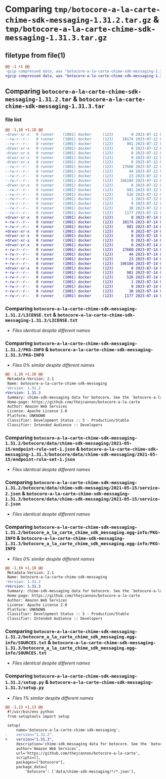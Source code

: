 # Comparing `tmp/botocore-a-la-carte-chime-sdk-messaging-1.31.2.tar.gz` & `tmp/botocore-a-la-carte-chime-sdk-messaging-1.31.3.tar.gz`

## filetype from file(1)

```diff
@@ -1 +1 @@
-gzip compressed data, was "botocore-a-la-carte-chime-sdk-messaging-1.31.2.tar", last modified: Wed Jul 12 01:44:27 2023, max compression
+gzip compressed data, was "botocore-a-la-carte-chime-sdk-messaging-1.31.3.tar", last modified: Fri Jul 14 01:46:03 2023, max compression
```

## Comparing `botocore-a-la-carte-chime-sdk-messaging-1.31.2.tar` & `botocore-a-la-carte-chime-sdk-messaging-1.31.3.tar`

### file list

```diff
@@ -1,18 +1,18 @@
-drwxr-xr-x   0 runner    (1001) docker     (123)        0 2023-07-12 01:44:27.767153 botocore-a-la-carte-chime-sdk-messaging-1.31.2/
--rw-r--r--   0 runner    (1001) docker     (123)    10174 2023-07-12 01:44:27.000000 botocore-a-la-carte-chime-sdk-messaging-1.31.2/LICENSE.txt
--rw-r--r--   0 runner    (1001) docker     (123)      981 2023-07-12 01:44:27.767153 botocore-a-la-carte-chime-sdk-messaging-1.31.2/PKG-INFO
-drwxr-xr-x   0 runner    (1001) docker     (123)        0 2023-07-12 01:44:27.767153 botocore-a-la-carte-chime-sdk-messaging-1.31.2/botocore/
-drwxr-xr-x   0 runner    (1001) docker     (123)        0 2023-07-12 01:44:27.767153 botocore-a-la-carte-chime-sdk-messaging-1.31.2/botocore/data/
-drwxr-xr-x   0 runner    (1001) docker     (123)        0 2023-07-12 01:44:27.767153 botocore-a-la-carte-chime-sdk-messaging-1.31.2/botocore/data/chime-sdk-messaging/
-drwxr-xr-x   0 runner    (1001) docker     (123)        0 2023-07-12 01:44:27.767153 botocore-a-la-carte-chime-sdk-messaging-1.31.2/botocore/data/chime-sdk-messaging/2021-05-15/
--rw-r--r--   0 runner    (1001) docker     (123)    17660 2023-07-12 01:44:12.000000 botocore-a-la-carte-chime-sdk-messaging-1.31.2/botocore/data/chime-sdk-messaging/2021-05-15/endpoint-rule-set-1.json
--rw-r--r--   0 runner    (1001) docker     (123)       44 2023-07-12 01:44:12.000000 botocore-a-la-carte-chime-sdk-messaging-1.31.2/botocore/data/chime-sdk-messaging/2021-05-15/examples-1.json
--rw-r--r--   0 runner    (1001) docker     (123)       23 2023-07-12 01:44:12.000000 botocore-a-la-carte-chime-sdk-messaging-1.31.2/botocore/data/chime-sdk-messaging/2021-05-15/paginators-1.json
--rw-r--r--   0 runner    (1001) docker     (123)   166184 2023-07-12 01:44:12.000000 botocore-a-la-carte-chime-sdk-messaging-1.31.2/botocore/data/chime-sdk-messaging/2021-05-15/service-2.json
-drwxr-xr-x   0 runner    (1001) docker     (123)        0 2023-07-12 01:44:27.767153 botocore-a-la-carte-chime-sdk-messaging-1.31.2/botocore_a_la_carte_chime_sdk_messaging.egg-info/
--rw-r--r--   0 runner    (1001) docker     (123)      981 2023-07-12 01:44:27.000000 botocore-a-la-carte-chime-sdk-messaging-1.31.2/botocore_a_la_carte_chime_sdk_messaging.egg-info/PKG-INFO
--rw-r--r--   0 runner    (1001) docker     (123)      526 2023-07-12 01:44:27.000000 botocore-a-la-carte-chime-sdk-messaging-1.31.2/botocore_a_la_carte_chime_sdk_messaging.egg-info/SOURCES.txt
--rw-r--r--   0 runner    (1001) docker     (123)        1 2023-07-12 01:44:27.000000 botocore-a-la-carte-chime-sdk-messaging-1.31.2/botocore_a_la_carte_chime_sdk_messaging.egg-info/dependency_links.txt
--rw-r--r--   0 runner    (1001) docker     (123)        9 2023-07-12 01:44:27.000000 botocore-a-la-carte-chime-sdk-messaging-1.31.2/botocore_a_la_carte_chime_sdk_messaging.egg-info/top_level.txt
--rw-r--r--   0 runner    (1001) docker     (123)       38 2023-07-12 01:44:27.767153 botocore-a-la-carte-chime-sdk-messaging-1.31.2/setup.cfg
--rw-r--r--   0 runner    (1001) docker     (123)     1177 2023-07-12 01:44:27.000000 botocore-a-la-carte-chime-sdk-messaging-1.31.2/setup.py
+drwxr-xr-x   0 runner    (1001) docker     (123)        0 2023-07-14 01:46:03.782590 botocore-a-la-carte-chime-sdk-messaging-1.31.3/
+-rw-r--r--   0 runner    (1001) docker     (123)    10174 2023-07-14 01:46:03.000000 botocore-a-la-carte-chime-sdk-messaging-1.31.3/LICENSE.txt
+-rw-r--r--   0 runner    (1001) docker     (123)      981 2023-07-14 01:46:03.782590 botocore-a-la-carte-chime-sdk-messaging-1.31.3/PKG-INFO
+drwxr-xr-x   0 runner    (1001) docker     (123)        0 2023-07-14 01:46:03.778591 botocore-a-la-carte-chime-sdk-messaging-1.31.3/botocore/
+drwxr-xr-x   0 runner    (1001) docker     (123)        0 2023-07-14 01:46:03.778591 botocore-a-la-carte-chime-sdk-messaging-1.31.3/botocore/data/
+drwxr-xr-x   0 runner    (1001) docker     (123)        0 2023-07-14 01:46:03.778591 botocore-a-la-carte-chime-sdk-messaging-1.31.3/botocore/data/chime-sdk-messaging/
+drwxr-xr-x   0 runner    (1001) docker     (123)        0 2023-07-14 01:46:03.782590 botocore-a-la-carte-chime-sdk-messaging-1.31.3/botocore/data/chime-sdk-messaging/2021-05-15/
+-rw-r--r--   0 runner    (1001) docker     (123)    17660 2023-07-14 01:45:44.000000 botocore-a-la-carte-chime-sdk-messaging-1.31.3/botocore/data/chime-sdk-messaging/2021-05-15/endpoint-rule-set-1.json
+-rw-r--r--   0 runner    (1001) docker     (123)       44 2023-07-14 01:45:44.000000 botocore-a-la-carte-chime-sdk-messaging-1.31.3/botocore/data/chime-sdk-messaging/2021-05-15/examples-1.json
+-rw-r--r--   0 runner    (1001) docker     (123)       23 2023-07-14 01:45:44.000000 botocore-a-la-carte-chime-sdk-messaging-1.31.3/botocore/data/chime-sdk-messaging/2021-05-15/paginators-1.json
+-rw-r--r--   0 runner    (1001) docker     (123)   166184 2023-07-14 01:45:44.000000 botocore-a-la-carte-chime-sdk-messaging-1.31.3/botocore/data/chime-sdk-messaging/2021-05-15/service-2.json
+drwxr-xr-x   0 runner    (1001) docker     (123)        0 2023-07-14 01:46:03.782590 botocore-a-la-carte-chime-sdk-messaging-1.31.3/botocore_a_la_carte_chime_sdk_messaging.egg-info/
+-rw-r--r--   0 runner    (1001) docker     (123)      981 2023-07-14 01:46:03.000000 botocore-a-la-carte-chime-sdk-messaging-1.31.3/botocore_a_la_carte_chime_sdk_messaging.egg-info/PKG-INFO
+-rw-r--r--   0 runner    (1001) docker     (123)      526 2023-07-14 01:46:03.000000 botocore-a-la-carte-chime-sdk-messaging-1.31.3/botocore_a_la_carte_chime_sdk_messaging.egg-info/SOURCES.txt
+-rw-r--r--   0 runner    (1001) docker     (123)        1 2023-07-14 01:46:03.000000 botocore-a-la-carte-chime-sdk-messaging-1.31.3/botocore_a_la_carte_chime_sdk_messaging.egg-info/dependency_links.txt
+-rw-r--r--   0 runner    (1001) docker     (123)        9 2023-07-14 01:46:03.000000 botocore-a-la-carte-chime-sdk-messaging-1.31.3/botocore_a_la_carte_chime_sdk_messaging.egg-info/top_level.txt
+-rw-r--r--   0 runner    (1001) docker     (123)       38 2023-07-14 01:46:03.782590 botocore-a-la-carte-chime-sdk-messaging-1.31.3/setup.cfg
+-rw-r--r--   0 runner    (1001) docker     (123)     1177 2023-07-14 01:46:03.000000 botocore-a-la-carte-chime-sdk-messaging-1.31.3/setup.py
```

### Comparing `botocore-a-la-carte-chime-sdk-messaging-1.31.2/LICENSE.txt` & `botocore-a-la-carte-chime-sdk-messaging-1.31.3/LICENSE.txt`

 * *Files identical despite different names*

### Comparing `botocore-a-la-carte-chime-sdk-messaging-1.31.2/PKG-INFO` & `botocore-a-la-carte-chime-sdk-messaging-1.31.3/PKG-INFO`

 * *Files 0% similar despite different names*

```diff
@@ -1,10 +1,10 @@
 Metadata-Version: 2.1
 Name: botocore-a-la-carte-chime-sdk-messaging
-Version: 1.31.2
+Version: 1.31.3
 Summary: chime-sdk-messaging data for botocore. See the `botocore-a-la-carte` package for more info.
 Home-page: https://github.com/thejcannon/botocore-a-la-carte
 Author: Amazon Web Services
 License: Apache License 2.0
 Platform: UNKNOWN
 Classifier: Development Status :: 5 - Production/Stable
 Classifier: Intended Audience :: Developers
```

### Comparing `botocore-a-la-carte-chime-sdk-messaging-1.31.2/botocore/data/chime-sdk-messaging/2021-05-15/endpoint-rule-set-1.json` & `botocore-a-la-carte-chime-sdk-messaging-1.31.3/botocore/data/chime-sdk-messaging/2021-05-15/endpoint-rule-set-1.json`

 * *Files identical despite different names*

### Comparing `botocore-a-la-carte-chime-sdk-messaging-1.31.2/botocore/data/chime-sdk-messaging/2021-05-15/service-2.json` & `botocore-a-la-carte-chime-sdk-messaging-1.31.3/botocore/data/chime-sdk-messaging/2021-05-15/service-2.json`

 * *Files identical despite different names*

### Comparing `botocore-a-la-carte-chime-sdk-messaging-1.31.2/botocore_a_la_carte_chime_sdk_messaging.egg-info/PKG-INFO` & `botocore-a-la-carte-chime-sdk-messaging-1.31.3/botocore_a_la_carte_chime_sdk_messaging.egg-info/PKG-INFO`

 * *Files 0% similar despite different names*

```diff
@@ -1,10 +1,10 @@
 Metadata-Version: 2.1
 Name: botocore-a-la-carte-chime-sdk-messaging
-Version: 1.31.2
+Version: 1.31.3
 Summary: chime-sdk-messaging data for botocore. See the `botocore-a-la-carte` package for more info.
 Home-page: https://github.com/thejcannon/botocore-a-la-carte
 Author: Amazon Web Services
 License: Apache License 2.0
 Platform: UNKNOWN
 Classifier: Development Status :: 5 - Production/Stable
 Classifier: Intended Audience :: Developers
```

### Comparing `botocore-a-la-carte-chime-sdk-messaging-1.31.2/botocore_a_la_carte_chime_sdk_messaging.egg-info/SOURCES.txt` & `botocore-a-la-carte-chime-sdk-messaging-1.31.3/botocore_a_la_carte_chime_sdk_messaging.egg-info/SOURCES.txt`

 * *Files identical despite different names*

### Comparing `botocore-a-la-carte-chime-sdk-messaging-1.31.2/setup.py` & `botocore-a-la-carte-chime-sdk-messaging-1.31.3/setup.py`

 * *Files 1% similar despite different names*

```diff
@@ -1,13 +1,13 @@
 #!/usr/bin/env python
 from setuptools import setup
 
 setup(
     name='botocore-a-la-carte-chime-sdk-messaging',
-    version="1.31.2",
+    version="1.31.3",
     description='chime-sdk-messaging data for botocore. See the `botocore-a-la-carte` package for more info.',
     author='Amazon Web Services',
     url='https://github.com/thejcannon/botocore-a-la-carte',
     scripts=[],
     packages=["botocore"],
     package_data={
         'botocore': ['data/chime-sdk-messaging/*/*.json'],
```


